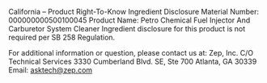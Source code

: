  
 
 
California – Product Right-To-Know Ingredient Disclosure 
Material Number: 000000000500100045 
Product Name: Petro Chemical Fuel Injector And Carburetor System Cleaner 
Ingredient disclosure for this product is not required per SB 258 Regulation. 
 
For additional information or question, please contact us at: 
Zep, Inc. 
C/O Technical Services 
3330 Cumberland Blvd. SE, Ste 700 
Atlanta, GA 30339 
Email: asktech@zep.com 
 
 
 
 
